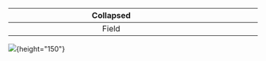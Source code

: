 Collapsed <div style="width:400px"></div>| Expanded <div style="width:400px"></div>
:----------------------------------------:|:----------------------------------------:
Field|Description
![](https://www.treehugger.com/thmb/UNonxlBWzG-o1r6Ud-ms38Gd9LY=/750x0/filters:no_upscale():max_bytes(150000):strip_icc():format(webp)/GettyImages-590367297-9a7ea91c035d4179be1bcbfd26a6b215.jpg){height="150"}

  


